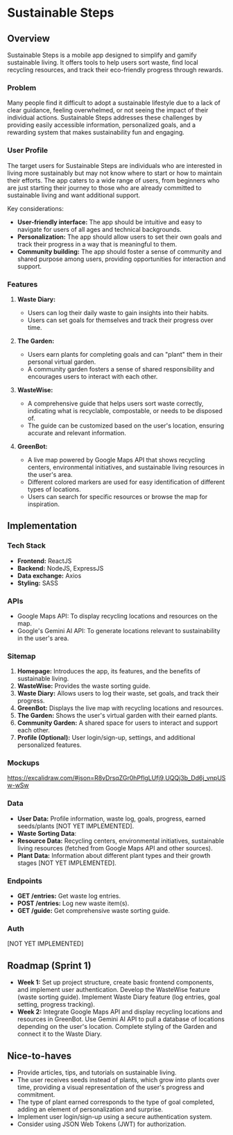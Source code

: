 # Sustainable Steps

## Overview

Sustainable Steps is a mobile app designed to simplify and gamify sustainable living. It offers tools to help users sort waste, find local recycling resources, and track their eco-friendly progress through rewards.

### Problem

Many people find it difficult to adopt a sustainable lifestyle due to a lack of clear guidance, feeling overwhelmed, or not seeing the impact of their individual actions. Sustainable Steps addresses these challenges by providing easily accessible information, personalized goals, and a rewarding system that makes sustainability fun and engaging.

### User Profile

The target users for Sustainable Steps are individuals who are interested in living more sustainably but may not know where to start or how to maintain their efforts. The app caters to a wide range of users, from beginners who are just starting their journey to those who are already committed to sustainable living and want additional support. 

Key considerations:

*   **User-friendly interface:** The app should be intuitive and easy to navigate for users of all ages and technical backgrounds.
*   **Personalization:** The app should allow users to set their own goals and track their progress in a way that is meaningful to them.
*   **Community building:** The app should foster a sense of community and shared purpose among users, providing opportunities for interaction and support.

### Features

1.  **Waste Diary:**
    *   Users can log their daily waste to gain insights into their habits.
    *   Users can set goals for themselves and track their progress over time.

2.  **The Garden:**
    *   Users earn plants for completing goals and can "plant" them in their personal virtual garden.
    *   A community garden fosters a sense of shared responsibility and encourages users to interact with each other.

3.  **WasteWise:**
    *   A comprehensive guide that helps users sort waste correctly, indicating what is recyclable, compostable, or needs to be disposed of.
    *   The guide can be customized based on the user's location, ensuring accurate and relevant information.

4.  **GreenBot:**
    *   A live map powered by Google Maps API that shows recycling centers, environmental initiatives, and sustainable living resources in the user's area.
    *   Different colored markers are used for easy identification of different types of locations.
    *   Users can search for specific resources or browse the map for inspiration.

## Implementation

### Tech Stack

*   **Frontend:** ReactJS
*   **Backend:** NodeJS, ExpressJS
*   **Data exchange:** Axios
*   **Styling:** SASS

### APIs

*   Google Maps API: To display recycling locations and resources on the map.
*   Google's Gemini AI API: To generate locations relevant to sustainability in the user's area.

### Sitemap

1.  **Homepage:** Introduces the app, its features, and the benefits of sustainable living.
2.  **WasteWise:** Provides the waste sorting guide.
3.  **Waste Diary:** Allows users to log their waste, set goals, and track their progress.
4.  **GreenBot:** Displays the live map with recycling locations and resources.
5.  **The Garden:** Shows the user's virtual garden with their earned plants.
6.  **Community Garden:** A shared space for users to interact and support each other.
7.  **Profile (Optional):** User login/sign-up, settings, and additional personalized features.

### Mockups
https://excalidraw.com/#json=R8vDrsqZGr0hPflgLUfj9,UQQj3b_Dd6j_vnpUSw-wSw

### Data

*   **User Data:** Profile information, waste log, goals, progress, earned seeds/plants [NOT YET IMPLEMENTED].
*   **Waste Sorting Data**: 
*   **Resource Data:** Recycling centers, environmental initiatives, sustainable living resources (fetched from Google Maps API and other sources).
*   **Plant Data:** Information about different plant types and their growth stages [NOT YET IMPLEMENTED].

### Endpoints

*   **GET /entries:** Get waste log entries.
*   **POST /entries:** Log new waste item(s).
*   **GET /guide:** Get comprehensive waste sorting guide.

### Auth

[NOT YET IMPLEMENTED]

## Roadmap (Sprint 1)

*   **Week 1:** Set up project structure, create basic frontend components, and implement user authentication. Develop the WasteWise feature (waste sorting guide). Implement Waste Diary feature (log entries, goal setting, progress tracking).
*   **Week 2:** Integrate Google Maps API and display recycling locations and resources in GreenBot. Use Gemini AI API to pull a database of locations depending on the user's location. Complete styling of the Garden and connect it to the Waste Diary.

## Nice-to-haves

*   Provide articles, tips, and tutorials on sustainable living.
*   The user receives seeds instead of plants, which grow into plants over time, providing a visual representation of the user's progress and commitment.
*   The type of plant earned corresponds to the type of goal completed, adding an element of personalization and surprise.
*   Implement user login/sign-up using a secure authentication system.
*   Consider using JSON Web Tokens (JWT) for authorization.
